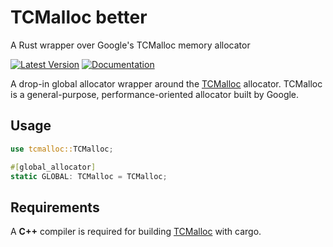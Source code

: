 # TCMalloc better
A Rust wrapper over Google's TCMalloc memory allocator

[![Latest Version]][crates.io] [![Documentation]][docs.rs]

A drop-in global allocator wrapper around the [TCMalloc](https://github.com/google/tcmalloc) allocator.
TCMalloc is a general-purpose, performance-oriented allocator built by Google.

## Usage

```rust
use tcmalloc::TCMalloc;

#[global_allocator]
static GLOBAL: TCMalloc = TCMalloc;
```

## Requirements

A __C++__ compiler is required for building [TCMalloc](https://github.com/google/tcmalloc) with cargo.

[crates.io]: https://crates.io/crates/tcmalloc-better
[Latest Version]: https://img.shields.io/crates/v/tcmalloc-better.svg
[Documentation]: https://docs.rs/tcmalloc-better/badge.svg
[docs.rs]: https://docs.rs/tcmalloc-better
